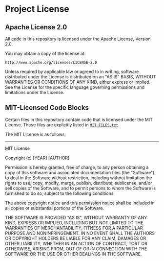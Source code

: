 # Project License

## Apache License 2.0

All code in this repository is licensed under the Apache License, Version 2.0.

You may obtain a copy of the license at:

    http://www.apache.org/licenses/LICENSE-2.0

Unless required by applicable law or agreed to in writing, software distributed under the License is distributed on an "AS IS" BASIS, WITHOUT WARRANTIES OR CONDITIONS OF ANY KIND, either express or implied. See the License for the specific language governing permissions and limitations under the License.

## MIT-Licensed Code Blocks

Certain files in this repository contain code that is licensed under the MIT License. These files are explicitly listed in [`MIT_FILES.txt`](https://github.com/IBM/terratorch/blob/main/MIT_FILES.txt).

The MIT License is as follows:

---

MIT License

Copyright (c) [YEAR] [AUTHOR]

Permission is hereby granted, free of charge, to any person obtaining a copy of this software and associated documentation files (the "Software"), to deal in the Software without restriction, including without limitation the rights to use, copy, modify, merge, publish, distribute, sublicense, and/or sell copies of the Software, and to permit persons to whom the Software is furnished to do so, subject to the following conditions:

The above copyright notice and this permission notice shall be included in all copies or substantial portions of the Software.

THE SOFTWARE IS PROVIDED "AS IS", WITHOUT WARRANTY OF ANY KIND, EXPRESS OR IMPLIED, INCLUDING BUT NOT LIMITED TO THE WARRANTIES OF MERCHANTABILITY, FITNESS FOR A PARTICULAR PURPOSE AND NONINFRINGEMENT. IN NO EVENT SHALL THE AUTHORS OR COPYRIGHT HOLDERS BE LIABLE FOR ANY CLAIM, DAMAGES OR OTHER LIABILITY, WHETHER IN AN ACTION OF CONTRACT, TORT OR OTHERWISE, ARISING FROM, OUT OF OR IN CONNECTION WITH THE SOFTWARE OR THE USE OR OTHER DEALINGS IN THE SOFTWARE.
